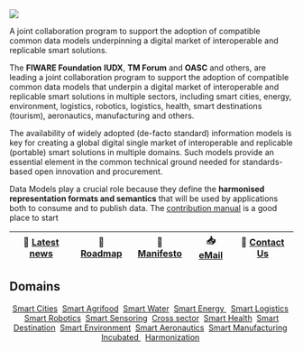 <img align="center" src="https://smartdatamodels.org/wp-content/uploads/2021/09/cropped-SmartDataModels_Website_Header.png"/>
<p>
  A joint collaboration program to support the adoption of compatible common data models underpinning a digital 
  market of interoperable and replicable smart solutions.
</p>

<p dir="auto">The <strong>FIWARE Foundation</strong> <strong>IUDX</strong>, <strong>TM Forum</strong> and <strong>OASC</strong> and others, are leading
a joint collaboration program to support the adoption of compatible common data models that underpin a digital market of interoperable and
replicable smart solutions in multiple sectors, including smart cities, energy, environment, logistics, robotics, logistics, health, smart destinations (tourism), aeronautics, manufacturing and others.</p>

<p>The availability of widely adopted (de-facto standard) information models is key
for creating a global digital single market of interoperable and replicable
(portable) smart solutions in multiple domains. Such models provide an essential
element in the common technical ground needed for standards-based open
innovation and procurement.</p>

<p>Data Models play a crucial role because they define the <strong>harmonised
representation formats and semantics</strong> that will be used by applications both to
consume and to publish data. The <a href="https://bit.ly/contribution_manual">contribution manual</a> is a good place to start</p> 

<table>
<thead>
<tr>
<th><g-emoji class="g-emoji" alias="mega" fallback-src="https://github.githubassets.com/images/icons/emoji/unicode/1f4e3.png">📣</g-emoji> <a href="https://smartdatamodels.org/" rel="nofollow">Latest news</a></th>
<th><g-emoji class="g-emoji" alias="dart" fallback-src="https://github.githubassets.com/images/icons/emoji/unicode/1f3af.png">🎯</g-emoji> <a href="https://github.com/smart-data-models/data-models/blob/master/roadmap.md">Roadmap</a></th>
<th><g-emoji class="g-emoji" alias="closed_book" fallback-src="https://github.githubassets.com/images/icons/emoji/unicode/1f4d5.png">📕</g-emoji> <a href="https://github.com/smart-data-models/data-models/blob/master/MANIFESTO.md">Manifesto</a></th>
<th><g-emoji class="g-emoji" alias="inbox_tray" fallback-src="https://github.githubassets.com/images/icons/emoji/unicode/1f4e5.png">📥</g-emoji> <a href="mailto:info@smartdatamodels.org">eMail</a></th>
<th><g-emoji class="g-emoji" alias="wave" fallback-src="https://github.githubassets.com/images/icons/emoji/unicode/1f44b.png">👋</g-emoji> <a href="https://smartdatamodels.org/index.php/submit-an-issue-2/" rel="nofollow">Contact Us</a></th>
</tr>
</thead>
</table>

<h2>Domains</h2>
<p align="center">
		<a href="https://github.com/smart-data-models/SmartCities">Smart Cities</a>&nbsp;
		<a href="https://github.com/smart-data-models/SmartAgrifood">Smart Agrifood</a>&nbsp;
		<a href="https://github.com/smart-data-models/SmartWater">Smart Water</a>&nbsp;
		<a href="https://github.com/smart-data-models/SmartEnergy">Smart Energy </a>&nbsp;
    <a href="https://github.com/smart-data-models/SmartLogistics">Smart Logistics</a>&nbsp;
		<a href="https://github.com/smart-data-models/SmartRobotics">Smart Robotics</a>&nbsp;
		<a href="https://github.com/smart-data-models/Smart-Sensoring">Smart Sensoring</a>&nbsp;
		<a href="https://github.com/smart-data-models/CrossSector">Cross sector</a>&nbsp;
    <a href="https://github.com/smart-data-models/SmartHealth">Smart Health</a>&nbsp;
    <a href="https://github.com/smart-data-models/SmartDestination">Smart Destination</a>&nbsp;
		<a href="https://github.com/smart-data-models/SmartEnvironment">Smart Environment</a>&nbsp;
		<a href="https://github.com/smart-data-models/SmartAeronautics">Smart Aeronautics</a>&nbsp;
		<a href="https://github.com/smart-data-models/SmartManufacturing">Smart Manufacturing</a>&nbsp;
    <a href="https://github.com/smart-data-models/incubated/tree/master">Incubated </a>&nbsp;
		<a href="https://github.com/smart-data-models/harmonization/tree/master">Harmonization</a>&nbsp;
</p>
